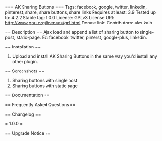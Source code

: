 === AK Sharing Buttons ===
Tags: facebook, google, twitter, linkedin, pinterest, share, share buttons, share links
Requires at least: 3.9
Tested up to: 4.2.2
Stable tag: 1.0.0
License: GPLv3
License URI: http://www.gnu.org/licenses/gpl.html
Donate link: 
Contributors: alex kalh

== Description ==
Ajax load and append a list of sharing button to single-post, static-page. Ex: facebook, twitter, pinterst, google-plus, linkedin.

== Installation ==

1. Upload and install AK Sharing Buttons in the same way you'd install any other plugin.

== Screenshots ==

1. Sharing buttons with single post
1. Sharing buttons with static page


== Documentation ==


== Frequently Asked Questions ==


== Changelog ==

= 1.0.0 =

== Upgrade Notice ==